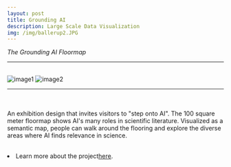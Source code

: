 ```yaml
---
layout: post
title: Grounding AI
description: Large Scale Data Visualization 
img: /img/ballerup2.JPG
---
```


<i>The Grounding AI Floormap</i>

***

<br/>
<div class="img_row">
	 <img class="col two" src="{{ site.baseurl }}/assets/img/ballerup.png" alt="image1" title="image1"/>
	 <img class="col one" src="{{ site.baseurl }}/assets/img/ballerup2.png" alt="image2" title="image2"/>
</div>
<div>
<img />
</div>
<div class="col three caption">
	
</div>

***

<br/><br/>
An exhibition design that invites visitors to "step onto AI". The 100 square meter floormap shows AI's many roles in scientific literature. Visualized as a semantic map, people can walk around the flooring and explore the diverse areas where AI finds relevance in science.

<p align="middle">
</p>
<br/>
<li>Learn more about the project<a href="http://grounding-ai.github.io" target="blank">here</a>.</li>
<br/><br/><br/>
